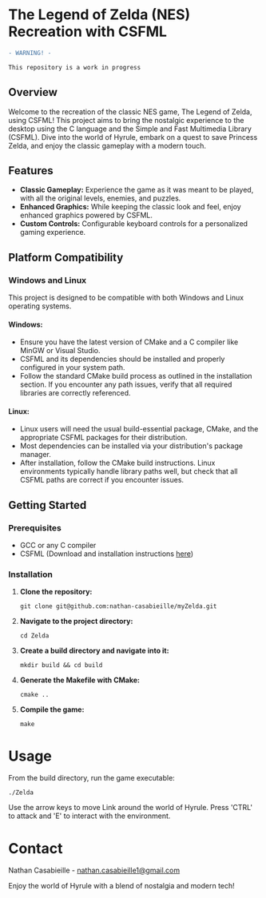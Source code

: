 # The Legend of Zelda (NES) Recreation with CSFML
```diff
- WARNING! -

This repository is a work in progress
```

## Overview
Welcome to the recreation of the classic NES game, The Legend of Zelda, using CSFML! This project aims to bring the nostalgic experience to the desktop using the C language and the Simple and Fast Multimedia Library (CSFML). Dive into the world of Hyrule, embark on a quest to save Princess Zelda, and enjoy the classic gameplay with a modern touch.

## Features
- **Classic Gameplay:** Experience the game as it was meant to be played, with all the original levels, enemies, and puzzles.
- **Enhanced Graphics:** While keeping the classic look and feel, enjoy enhanced graphics powered by CSFML.
- **Custom Controls:** Configurable keyboard controls for a personalized gaming experience.

## Platform Compatibility

### Windows and Linux
This project is designed to be compatible with both Windows and Linux operating systems.

#### Windows:
- Ensure you have the latest version of CMake and a C compiler like MinGW or Visual Studio.
- CSFML and its dependencies should be installed and properly configured in your system path.
- Follow the standard CMake build process as outlined in the installation section. If you encounter any path issues, verify that all required libraries are correctly referenced.

#### Linux:
- Linux users will need the usual build-essential package, CMake, and the appropriate CSFML packages for their distribution.
- Most dependencies can be installed via your distribution's package manager.
- After installation, follow the CMake build instructions. Linux environments typically handle library paths well, but check that all CSFML paths are correct if you encounter issues.


## Getting Started
### Prerequisites
- GCC or any C compiler
- CSFML (Download and installation instructions [here](https://www.sfml-dev.org/download/csfml/))

### Installation
1. **Clone the repository:**
   ```
   git clone git@github.com:nathan-casabieille/myZelda.git
   ```
2. **Navigate to the project directory:**
   ```
   cd Zelda
   ```
3. **Create a build directory and navigate into it:**
   ```
   mkdir build && cd build
   ```
4. **Generate the Makefile with CMake:**
   ```
   cmake ..
   ```
5. **Compile the game:**
   ```
   make
   ```

# Usage
From the build directory, run the game executable:
  ```
  ./Zelda
  ```
Use the arrow keys to move Link around the world of Hyrule.
Press 'CTRL' to attack and 'E' to interact with the environment.

# Contact

Nathan Casabieille - nathan.casabieille1@gmail.com

Enjoy the world of Hyrule with a blend of nostalgia and modern tech!
